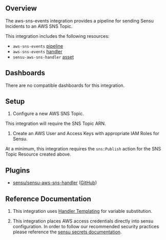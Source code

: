 ## Overview

The aws-sns-events integration provides a pipeline for sending Sensu Incidents to an AWS SNS Topic.


This integration includes the following resources:

* `aws-sns-events` [pipeline]
* `aws-sns-events` [handler]
* `sensu-aws-sns-handler` [asset]

## Dashboards

There are no compatible dashboards for this integration.

## Setup

1. Configure a new AWS SNS Topic.

This integration will require the SNS Topic ARN.

1. Create an AWS User and Access Keys with appropriate IAM Roles for Sensu.

At a minimum, this integration requires the `sns:Publish` action for the SNS Topic Resource created above.

## Plugins


- [sensu/sensu-aws-sns-handler][sensu-aws-sns-handler-bonsai] ([GitHub][sensu-aws-sns-handler-github])

## Reference Documentation

1. This integration uses [Handler Templating][handler-templating] for variable substitution.

1. This integration places AWS access credentials directly into sensu configuration.
In order to follow our recommended security practices please reference the [sensu secrets documentation][secrets]. 

<!-- Links -->
[check]: https://docs.sensu.io/sensu-go/latest/observability-pipeline/observe-schedule/checks/
[asset]: https://docs.sensu.io/sensu-go/latest/plugins/assets/
[subscription]: https://docs.sensu.io/sensu-go/latest/observability-pipeline/observe-schedule/subscriptions/
[subscriptions]: https://docs.sensu.io/sensu-go/latest/observability-pipeline/observe-schedule/subscriptions/
[agents]: https://docs.sensu.io/sensu-go/latest/observability-pipeline/observe-schedule/agent/
[annotation]: https://docs.sensu.io/sensu-go/latest/observability-pipeline/observe-schedule/agent/#general-configuration-flags
[plugins]: https://docs.sensu.io/sensu-go/latest/plugins/
[metrics]: https://docs.sensu.io/sensu-go/latest/observability-pipeline/observe-schedule/metrics/
[pipeline]: https://docs.sensu.io/sensu-go/latest/observability-pipeline/observe-process/pipelines/
[handler]: https://docs.sensu.io/sensu-go/latest/observability-pipeline/observe-process/handlers/
[secret]: https://docs.sensu.io/sensu-go/latest/operations/manage-secrets/secrets/
[secrets]: https://docs.sensu.io/sensu-go/latest/operations/manage-secrets/secrets/
[tokens]: https://docs.sensu.io/sensu-go/latest/observability-pipeline/observe-schedule/tokens/
[handler-templating]: https://docs.sensu.io/sensu-go/latest/observability-pipeline/observe-process/handler-templates/
[sensu-plus]: https://sensu.io/features/analytics
[sensu-aws-sns-handler-bonsai]: https://bonsai.sensu.io/assets/sensu/sensu-aws-sns-handler/versions/0.4.0?tab=definition
[sensu-aws-sns-handler-github]: https://github.com/sensu/sensu-aws-sns-handler
